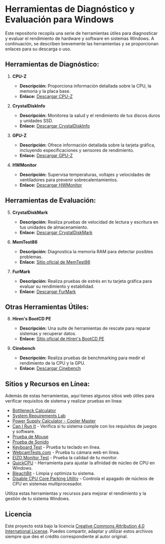 # Herramientas de Diagnóstico y Evaluación para Windows

Este repositorio recopila una serie de herramientas útiles para diagnosticar y evaluar el rendimiento de hardware y software en sistemas Windows. A continuación, se describen brevemente las herramientas y se proporcionan enlaces para su descarga o uso.

## Herramientas de Diagnóstico:

1. **CPU-Z**
   - **Descripción:** Proporciona información detallada sobre la CPU, la memoria y la placa base.
   - **Enlace:** [Descargar CPU-Z](https://www.cpuid.com/softwares/cpu-z.html)

2. **CrystalDiskInfo**
   - **Descripción:** Monitorea la salud y el rendimiento de tus discos duros y unidades SSD.
   - **Enlace:** [Descargar CrystalDiskInfo](https://crystalmark.info/en/software/crystaldiskinfo/)

3. **GPU-Z**
   - **Descripción:** Ofrece información detallada sobre la tarjeta gráfica, incluyendo especificaciones y sensores de rendimiento.
   - **Enlace:** [Descargar GPU-Z](https://www.techpowerup.com/gpuz/)

4. **HWMonitor**
   - **Descripción:** Supervisa temperaturas, voltajes y velocidades de ventiladores para prevenir sobrecalentamientos.
   - **Enlace:** [Descargar HWMonitor](https://www.cpuid.com/softwares/hwmonitor.html)

## Herramientas de Evaluación:

5. **CrystalDiskMark**
   - **Descripción:** Realiza pruebas de velocidad de lectura y escritura en tus unidades de almacenamiento.
   - **Enlace:** [Descargar CrystalDiskMark](https://crystalmark.info/en/software/crystaldiskmark/)

6. **MemTest86**
   - **Descripción:** Diagnostica la memoria RAM para detectar posibles problemas.
   - **Enlace:** [Sitio oficial de MemTest86](https://www.memtest86.com/)

7. **FurMark**
   - **Descripción:** Realiza pruebas de estrés en tu tarjeta gráfica para evaluar su rendimiento y estabilidad.
   - **Enlace:** [Descargar FurMark](https://www.geeks3d.com/furmark/)

## Otras Herramientas Útiles:

8. **Hiren's BootCD PE**
   - **Descripción:** Una suite de herramientas de rescate para reparar sistemas y recuperar datos.
   - **Enlace:** [Sitio oficial de Hiren's BootCD PE](https://www.hirensbootcd.org/)

9. **Cinebench**
   - **Descripción:** Realiza pruebas de benchmarking para medir el rendimiento de la CPU y la GPU.
   - **Enlace:** [Descargar Cinebench](https://www.maxon.net/en/cinebench)


  ## Sitios y Recursos en Línea:

Además de estas herramientas, aquí tienes algunos sitios web útiles para verificar requisitos de sistema y realizar pruebas en línea:

- [Bottleneck Calculator](https://pc-builds.com/es/bottleneck-calculator/)
- [System Requirements Lab](https://www.systemrequirementslab.com/cyri)
- [Power Supply Calculator - Cooler Master](https://www.coolermaster.com/power-supply-calculator/)
- [Can I Run It](https://technical.city/es/can-i-run-it) - Verifica si tu sistema cumple con los requisitos de juegos y software.
- [Prueba de Mouse](https://www.onlinemictest.com/es/prueba-de-mouse/)
- [Prueba de Sonido](https://www.onlinemictest.com/es/prueba-de-sonido/)
- [Keyboard Test](https://keyboard-test.space/es/) - Prueba tu teclado en línea.
- [WebcamTests.com](https://es.webcamtests.com/) - Prueba tu cámara web en línea.
- [EIZO Monitor Test](https://www.eizo.be/monitor-test/) - Prueba la calidad de tu monitor.
- [QuickCPU](https://coderbag.com/product/quickcpu) - Herramienta para ajustar la afinidad de núcleo de CPU en Windows.
- [BleachBit](https://www.bleachbit.org/) - Limpia y optimiza tu sistema.
- [Disable CPU Core Parking Utility](https://coderbag.com/product/quickcpu) - Controla el apagado de núcleos de CPU en sistemas multiprocesador.

Utiliza estas herramientas y recursos para mejorar el rendimiento y la gestión de tu sistema Windows.

## Licencia
Este proyecto está bajo la licencia [Creative Commons Attribution 4.0 International License](https://creativecommons.org/licenses/by/4.0/). Puedes compartir, adaptar y utilizar estos archivos siempre que des el crédito correspondiente al autor original.

